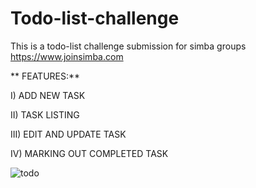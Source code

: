 # Todo-list-challenge
This is  a todo-list challenge submission for simba groups https://www.joinsimba.com

   ** FEATURES:**
   
I) ADD NEW TASK

II) TASK LISTING

III) EDIT AND UPDATE TASK

IV) MARKING OUT COMPLETED TASK


![todo ](https://user-images.githubusercontent.com/70485142/169018535-1474f6c3-a143-4412-a53e-16e6657850f9.png)
